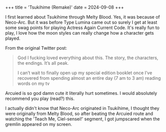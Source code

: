 +++
title = 'Tsukihime (Remake)'
date = 2024-09-08
+++

I first learned about Tsukihime through Melty Blood. Yes, it was because of Neco-Arc. But it was before Type Lumina came out so surely I get at least some swag points for playing Actress Again Current Code. It's really fun to play, I love how the moon styles can really change how a character gets played.

<!--more-->

From the original Twitter post:

> God I fucking loved everything about this. The story, the characters, the endings. It’s all peak. 
>
> I can’t wait to finally open up my special edition booklet once I’ve recovered from spending almost an entire day (7 am to 3 am) reading words on my tv

Arcuied is so god damn cute it literally hurt sometimes. I would absolutely recommend you play (read?) this.

I actually didn't know that Neco-Arc originated in Tsukihime, I thought they were originally from Melty Blood, so after beating the Arcuied route and watching the 'Teach Me, Ciel-sensei!' segment, I got jumpscared when the gremlin appeared on my screen.